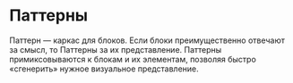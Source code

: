 # Паттерны

Паттерн — каркас для блоков. Если блоки преимущественно отвечают за смысл, то  Паттерны за их представление. Паттерны примиксовываются к блокам и их элементам, позволяя быстро «сгенерить» нужное визуальное представление. 
